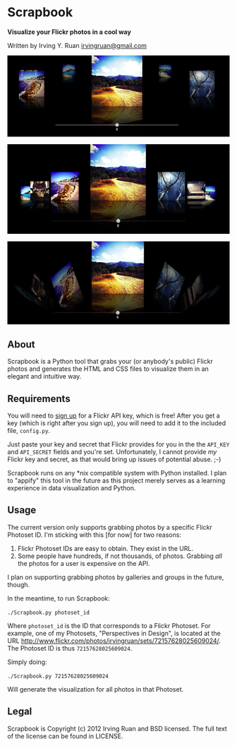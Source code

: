 Scrapbook
=====

**Visualize your Flickr photos in a cool way**

Written by Irving Y. Ruan [irvingruan@gmail.com](irvingruan@gmail.com)

![Roundabout](https://github.com/irvingruan/Scrapbook/raw/master/samples/Roundabout.png)

![Cover Flow](https://github.com/irvingruan/Scrapbook/raw/master/samples/BlackCoverFlow.png)

![Screwdriver](https://github.com/irvingruan/Scrapbook/raw/master/samples/Screwdriver.png)

## About

Scrapbook is a Python tool that grabs your (or anybody's public) Flickr photos and generates the HTML and CSS files to visualize them in an elegant and intuitive way.

## Requirements

You will need to [sign up](http://www.flickr.com/services/api/misc.api_keys.html) for a Flickr API key, which is free! After you get a key (which is right after you sign up), you will need to add it to the included file, `config.py`.

Just paste your key and secret that Flickr provides for you in the the `API_KEY` and `API_SECRET` fields and you're set. Unfortunately, I cannot provide *my* Flickr key and secret, as that would bring up issues of potential abuse. ;-)

Scrapbook runs on any *nix compatible system with Python installed. I plan to "appify" this tool in the future as this project merely serves as a learning experience in data visualization and Python.

## Usage

The current version only supports grabbing photos by a specific Flickr Photoset ID. I'm sticking with this [for now] for two reasons:

1. Flickr Photoset IDs are easy to obtain. They exist in the URL.
2. Some people have hundreds, if not thousands, of photos. Grabbing *all* the photos for a user is expensive on the API.

I plan on supporting grabbing photos by galleries and groups in the future, though.

In the meantime, to run Scrapbook:

`./Scrapbook.py photoset_id`

Where `photoset_id` is the ID that corresponds to a Flickr Photoset. For example, one of my Photosets, "Perspectives in Design", is located at the URL [<http://www.flickr.com/photos/irvingruan/sets/72157628025609024/>](http://www.flickr.com/photos/irvingruan/sets/72157628025609024/). The Photoset ID is thus `72157628025609024`.

Simply doing:

`./Scrapbook.py 72157628025609024`

Will generate the visualization for all photos in that Photoset.

## Legal

Scrapbook is Copyright (c) 2012 Irving Ruan and BSD licensed. The full text of the license can be found in LICENSE.



